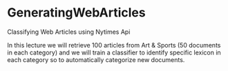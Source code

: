 # GeneratingWebArticles
Classifying Web Articles using Nytimes Api

In this lecture we will retrieve 100 articles from Art & Sports (50 documents in each category) and we will train a classifier to identify specific lexicon in each category so to automatically categorize new documents.
